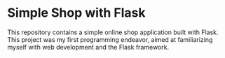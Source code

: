 # Simple Shop with Flask

This repository contains a simple online shop application built with Flask. This project was my first programming endeavor, aimed at familiarizing myself with web development and the Flask framework.
